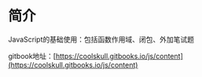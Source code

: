 # 简介

JavaScript的基础使用：包括函数作用域、闭包、外加笔试题

gitbook地址：[https://coolskull.gitbooks.io/js/content](https://coolskull.gitbooks.io/js/content)
